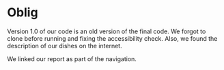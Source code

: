 # Oblig

Version 1.0 of our code is an old version of the final code. We forgot to clone before running and fixing the accessibility check. 
Also, we found the description of our dishes on the internet.

We linked our report as part of the navigation.

